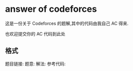 # answer of codeforces

这是一份关于 Codeforces 的题解,其中的代码由我自己 AC 得来.

也欢迎提交你的 AC 代码到此处

## 格式
题目链接:
题意:
解法:
参考代码:

